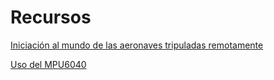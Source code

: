# Recursos

[Iniciación al mundo de las aeronaves tripuladas remotamente](https://miriadax.net/web/iniciacion-al-mundo-de-las-aeronaves-tripuladas-en-remoto-drones-)

[Uso del MPU6040](http://www.dobitaobyte.com.br/mpu6050-com-esp8266-gy-521/)
